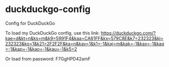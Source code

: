 # duckduckgo-config
Config for DuckDuckGo

To load my DuckDuckGo config, use this link:
https://duckduckgo.com/?kae=d&kt=n&ks=m&k9=5991F4&kaa=CA61FF&kx=579C8E&k7=232323&kj=232323&ko=1&k21=2F2F2F&ka=n&kav=1&k1=-1&kaj=m&kak=-1&kax=-1&kaq=-1&kap=-1&kao=-1&kau=-1&k5=2

Or load from password: F7GgHPD42amF
